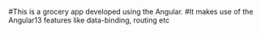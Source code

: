#This is a grocery app developed using the Angular. 
#It makes use of the Angular13 features like data-binding, routing etc
